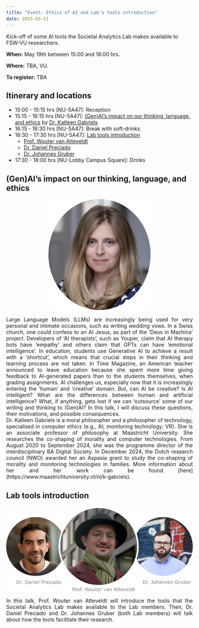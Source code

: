 ```yaml
---
title: "Event: Ethics of AI and Lab's tools introduction"
date: 2025-03-21
---
```


Kick-off of some AI tools the Societal Analytics Lab makes available to FSW-VU researchers.

**When:** May 19th between 15:00 and 18:00 hrs.

**Where:** TBA, VU.

**To register:** TBA


## Itinerary and locations

* 15:00 - 15:15 hrs [NU-5A47]: Reception
* 15:15 - 16:15 hrs [NU-5A47]: [(Gen)AI’s impact on our thinking, language, and ethics](#(Gen)AI’s-impact-on-our-thinking-language-and-ethics) by [Dr. Katleen Gabriels](https://www.maastrichtuniversity.nl/nl/k-gabriels)
* 16:15 - 16:30 hrs [NU-5A47]: Break with soft-drinks
* 16:30 - 17:30 hrs [NU-5A47]: [Lab tools introduction](#lab-tools-introduction)
  * [Prof. Wouter van Atteveldt](https://research.qut.edu.au/dmrc/people/wouter-van-atteveldt/) 
  * [Dr. Daniel Preciado](https://research.vu.nl/en/persons/daniel-preciado-vanegas) 
  * [Dr. Johannes Gruber](https://www.johannesbgruber.eu/) 
* 17:30 - 18:00 hrs [NU-Lobby Campus Square]: Drinks

## (Gen)AI’s impact on our thinking, language, and ethics

<p align="center">
  <img src="/images/events/KatleenGabriels.png" />
</p>

<div style="text-align: justify"> 
Large Language Models (LLMs) are increasingly being used for very personal and intimate occasions, such as writing wedding vows. In a Swiss church, one could confess to an AI Jesus, as part of the ‘Deus in Machina’ project. Developers of ‘AI therapists’, such as Youper, claim that AI therapy bots have ‘empathy’ and others claim that GPTs can have ‘emotional intelligence’. 
In education, students use Generative AI to achieve a result with a ‘shortcut’, which means that crucial steps in their thinking and learning process are not taken. In Time Magazine, an American teacher announced to leave education because she spent more time giving feedback to AI-generated papers than to the students themselves, when grading assignments. 
AI challenges us, especially now that it is increasingly entering the ‘human’ and ‘creative’ domain. But, can AI be creative? Is AI intelligent? What are the differences between human and artificial intelligence? What, if anything, gets lost if we can ‘outsource’ some of our writing and thinking to (Gen)AI?
In this talk, I will discuss these questions, their motivations, and possible consequences. 
</div>

<div style="text-align: justify"> 
Dr. Katleen Gabriels is a moral philosopher and a philosopher of technology, specialised in computer ethics (e.g., AI; monitoring technology; VR). She is an associate professor of philosophy at Maastricht University. She researches the co-shaping of morality and computer technologies. From August 2020 to September 2024, she was the programme director of the interdisciplinary BA Digital Society. In December 2024, the Dutch research council (NWO) awarded her an Aspasia grant to study the co-shaping of morality and monitoring technologies in families. More information about her and her work can be found [here](https://www.maastrichtuniversity.nl/nl/k-gabriels).
</div>

## Lab tools introduction

![](/images/events/PreciadoAtteveldtGruber.png)

<div style="text-align: justify"> 
In this talk, Prof. Wouter van Atteveldt will introduce the tools that the Societal Analytics Lab makes available to the Lab members. Then, Dr. Daniel Preciado and Dr. Johannes Gruber (both Lab members) will talk about how the tools facilitate their research.
</div>
